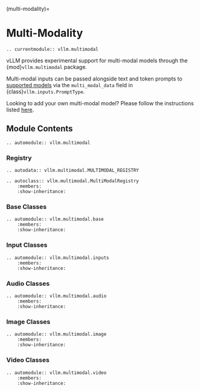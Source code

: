 (multi-modality)=

# Multi-Modality

```{eval-rst}
.. currentmodule:: vllm.multimodal
```

vLLM provides experimental support for multi-modal models through the {mod}`vllm.multimodal` package.

Multi-modal inputs can be passed alongside text and token prompts to [supported models](#supported-mm-models)
via the `multi_modal_data` field in {class}`vllm.inputs.PromptType`.

Looking to add your own multi-modal model? Please follow the instructions listed [here](#enabling-multimodal-inputs).


## Module Contents

```{eval-rst}
.. automodule:: vllm.multimodal
```

### Registry

```{eval-rst}
.. autodata:: vllm.multimodal.MULTIMODAL_REGISTRY
```

```{eval-rst}
.. autoclass:: vllm.multimodal.MultiModalRegistry
    :members:
    :show-inheritance:
```

### Base Classes

```{eval-rst}
.. automodule:: vllm.multimodal.base
    :members:
    :show-inheritance:
```

### Input Classes

```{eval-rst}
.. automodule:: vllm.multimodal.inputs
    :members:
    :show-inheritance:
```

### Audio Classes

```{eval-rst}
.. automodule:: vllm.multimodal.audio
    :members:
    :show-inheritance:
```

### Image Classes

```{eval-rst}
.. automodule:: vllm.multimodal.image
    :members:
    :show-inheritance:
```

### Video Classes

```{eval-rst}
.. automodule:: vllm.multimodal.video
    :members:
    :show-inheritance:
```
